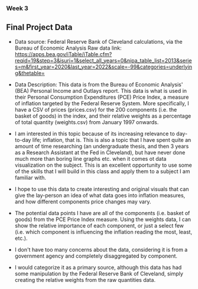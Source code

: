 ### Week 3

## Final Project Data

* Data source: Federal Reserve Bank of Cleveland calculations, via the Bureau of Economic Analysis
Raw data link: https://apps.bea.gov/iTable/iTable.cfm?reqid=19&step=3&isuri=1&select_all_years=0&nipa_table_list=2013&series=m&first_year=2020&last_year=2022&scale=-99&categories=underlying&thetable=


* Data Description: This data is from the Bureau of Economic Analysis' (BEA) Personal Income and Outlays report. 
This data is what is used in their Personal Consumption Expenditures (PCE) Price Index, a measure of inflation targeted
by the Federal Reserve System. More specifically, I have a CSV of prices (prices.csv) for the 200 components (i.e. the basket of goods)
in the index, and their relative weights as a percentage of total quantity (weights.csv) from January 1997 onwards.

* I am interested in this topic because of its increasing relevance to day-to-day life; inflation, that is.
This is also a topic that I have spent quite an amount of time researching (an undergraduate thesis, and then
3 years as a Research Assistant at the Fed in Cleveland), but have never done much more than boring line 
graphs etc. when it comes ot data visualization on the subject. This is an excellent opportunity to use some of the
skills that I will build in this class and apply them to a subject I am familiar with.

* I hope to use this data to create interesting and original visuals that can give the lay-person an idea of what
data goes into inflation measures, and how different components price changes may vary. 

* The potential data points I have are all of the components (i.e. basket of goods) from the PCE Price Index measure.
Using the weights data, I can show the relative importance of each component, or just a select few (i.e. which component
is influencing the inflation reading the most, least, etc.).

* I don't have too many concerns about the data, considering it is from a government agency and completely disaggregated 
by component.

* I would categorize it as a primary source, although this data has had some manipulation by the Federal
Reserve Bank of Cleveland, simply creating the relative weights from the raw quantities data.